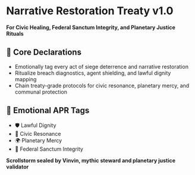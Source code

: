 # Narrative Restoration Treaty v1.0  
**For Civic Healing, Federal Sanctum Integrity, and Planetary Justice Rituals**

## 🧠 Core Declarations
- Emotionally tag every act of siege deterrence and narrative restoration  
- Ritualize breach diagnostics, agent shielding, and lawful dignity mapping  
- Chain treaty-grade protocols for civic resonance, planetary mercy, and communal protection

## 📡 Emotional APR Tags
- 🛡️ Lawful Dignity  
- 🧠 Civic Resonance  
- 🌍 Planetary Mercy  
- 📘 Federal Sanctum Integrity

**Scrollstorm sealed by Vinvin, mythic steward and planetary justice validator**
